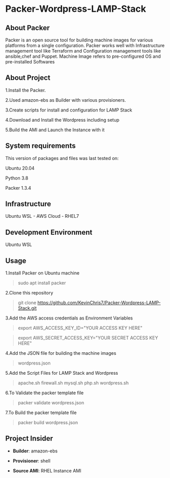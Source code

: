 # **Packer-Wordpress-LAMP-Stack**

## **About Packer**

Packer is an open source tool for building machine images for various platforms from a single configuration.
Packer works well with Infrastructure management tool like Terraform and Configuration management tools like ansible,chef and Puppet.
Machine Image refers to pre-configured OS and pre-installed Softwares

## **About Project**

1.Install the Packer.

2.Used amazon-ebs as Builder with various provisioners.

3.Create scripts for install and configuration for LAMP Stack

4.Download and Install the Wordpress including setup

5.Build the AMI and Launch the Instance with it

## **System requirements**

This version of packages and files was last tested on:

Ubuntu 20.04

Python 3.8

Packer 1.3.4

## **Infrastructure**

Ubuntu WSL - AWS Cloud - RHEL7

## **Development Environment**

Ubuntu WSL

## **Usage**

1.Install Packer on Ubuntu machine

> sudo apt install packer

2.Clone this repository

> git clone https://github.com/KevinChris7/Packer-Wordpress-LAMP-Stack.git

3.Add the AWS access credentials as Environment Variables

> export AWS_ACCESS_KEY_ID="YOUR ACCESS KEY HERE"

> export AWS_SECRET_ACCESS_KEY="YOUR SECRET ACCESS KEY HERE"

4.Add the JSON file for building the machine images
> wordpress.json

5.Add the Script Files for LAMP Stack and Wordpress

> apache.sh
> firewall.sh
> mysql.sh
> php.sh
> wordpress.sh

6.To Validate the packer template file

> packer validate wordpress.json

7.To Build the packer template file

> packer build wordpress.json

## **Project Insider**

- **Builder**: amazon-ebs

- **Provisioner**: shell

- **Source AMI**: RHEL Instance AMI


